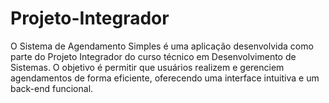 # Projeto-Integrador
 O Sistema de Agendamento Simples é uma aplicação desenvolvida como parte do Projeto Integrador do curso técnico em Desenvolvimento de Sistemas. O objetivo é permitir que usuários realizem e gerenciem agendamentos de forma eficiente, oferecendo uma interface intuitiva e um back-end funcional.
